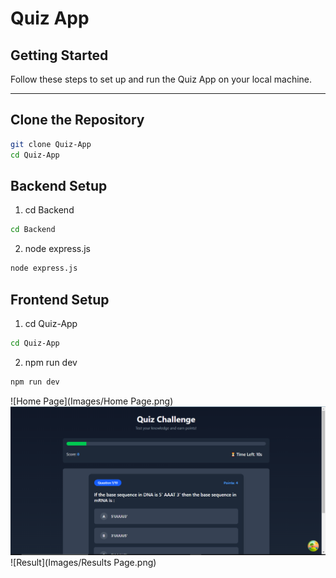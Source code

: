 # Quiz App 
## Getting Started  

Follow these steps to set up and run the Quiz App on your local machine.  

---

## Clone the Repository  

```sh
git clone Quiz-App
cd Quiz-App
```

## Backend Setup

 1. cd Backend
```sh
cd Backend
```
 2. node express.js
```sh
node express.js
```

## Frontend Setup

 1. cd Quiz-App
```sh
cd Quiz-App
```
 2. npm run dev
```sh
npm run dev
```


![Home Page](Images/Home Page.png)
![Quiz](Images/Quiz.png)
![Result](Images/Results Page.png)
